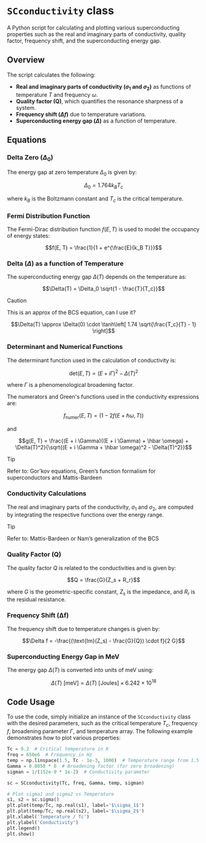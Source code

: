 # `SCconductivity` class

A Python script for calculating and plotting various superconducting properties such as the real and imaginary parts of conductivity, quality factor, frequency shift, and the superconducting energy gap.

## Overview

The script calculates the following:

- **Real and imaginary parts of conductivity ($\sigma_1$ and $\sigma_2$)** as functions of temperature $T$ and frequency $\omega$.
- **Quality factor (Q)**, which quantifies the resonance sharpness of a system.
- **Frequency shift ($\Delta f$)** due to temperature variations.
- **Superconducting energy gap ($\Delta$)** as a function of temperature.

## Equations

### Delta Zero ($\Delta_0$)

The energy gap at zero temperature $\Delta_0$ is given by:

$$\Delta_0 = 1.764 k_B T_c$$

where $k_B$ is the Boltzmann constant and $T_c$ is the critical temperature.

### Fermi Distribution Function

The Fermi-Dirac distribution function $f(E, T)$ is used to model the occupancy of energy states:

$$f(E, T) = \frac{1}{1 + e^{\frac{E}{k_B T}}}$$

### Delta ($\Delta$) as a function of Temperature

The superconducting energy gap $\Delta(T)$ depends on the temperature as:

$$\Delta(T) = \Delta_0 \sqrt{1 - \frac{T}{T_c}}$$

> [!CAUTION]
>
> This is an approx of the BCS equation, can I use it?
> 
> $$\Delta(T) \approx \Delta(0) \cdot \tanh\left[ 1.74 \sqrt{\frac{T_c}{T} - 1} \right]$$


### Determinant and Numerical Functions

The determinant function used in the calculation of conductivity is:

$$\text{det}(E, T) = (E + i \Gamma)^2 - \Delta(T)^2$$

where $\Gamma$ is a phenomenological broadening factor.

The numerators and Green's functions used in the conductivity expressions are:

$$f_{\text{numer}}(E, T) = (1 - 2 f(E + \hbar \omega, T))$$

and

$$g(E, T) = \frac{(E + i \Gamma)((E + i \Gamma) + \hbar \omega) + \Delta(T)^2}{\sqrt{(E + i \Gamma + \hbar \omega)^2 - \Delta(T)^2}}$$

> [!TIP]
>
> Refer to: Gor’kov equations, Green’s function formalism for superconductors and Mattis-Bardeen

### Conductivity Calculations

The real and imaginary parts of the conductivity, $\sigma_1$ and $\sigma_2$, are computed by integrating the respective functions over the energy range.

> [!TIP]
>
> Refer to: Mattis-Bardeen or Nam’s generalization of the BCS

### Quality Factor (Q)

The quality factor $Q$ is related to the conductivities and is given by:

$$Q = \frac{G}{Z_s + R_r}$$

where $G$ is the geometric-specific constant, $Z_s$ is the impedance, and $R_r$ is the residual resistance.

### Frequency Shift (Δf)

The frequency shift due to temperature changes is given by:

$$\Delta f = -\frac{(\text{Im}(Z_s) - \frac{G}{Q}) \cdot f}{2 G}$$

### Superconducting Energy Gap in MeV

The energy gap $\Delta(T)$ is converted into units of meV using:

$$\Delta(T) \ [\text{meV}] = \Delta(T) \ [\text{Joules}] \times 6.242 \times 10^{18}$$

## Code Usage

To use the code, simply initialize an instance of the `SCconductivity` class with the desired parameters, such as the critical temperature $T_c$, frequency $f$, broadening parameter $\Gamma$, and temperature array. The following example demonstrates how to plot various properties:

```python
Tc = 9.2  # Critical temperature in K
freq = 650e6  # Frequency in Hz
temp = np.linspace(1.5, Tc - 1e-3, 1000)  # Temperature range from 1.5 K to Tc
Gamma = 0.0058 * 0  # Broadening factor (for zero broadening)
sigman = 1/(152e-9 * 1e-2)  # Conductivity parameter

sc = SCconductivity(Tc, freq, Gamma, temp, sigman)

# Plot sigma1 and sigma2 vs Temperature
s1, s2 = sc.sigma()
plt.plot(temp/Tc, np.real(s1), label='$\sigma_1$')
plt.plot(temp/Tc, np.real(s2), label='$\sigma_2$')
plt.xlabel('Temperature / Tc')
plt.ylabel('Conductivity')
plt.legend()
plt.show()
```